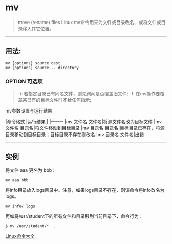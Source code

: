 # mv
> move (rename) files
Linux mv命令用来为文件或目录改名、或将文件或目录移入其它位置。

----------------------------------
## 用法: 
```
mv [options] source dest
mv [options] source... directory
```
### OPTION 可选项 
> -i: 若指定目录已有同名文件，则先询问是否覆盖旧文件;
-f: 在mv操作要覆盖某已有的目标文件时不给任何指示;

mv参数设置与运行结果

|命令格式 |运行结果 |
|------
|mv 文件名 文件名|将源文件名改为目标文件
|mv 文件名 目录名|将文件移动到目标目录
|mv 目录名 目录名|目标目录已存在，将源目录移动到目标目录；目标目录不存在则改名
|mv 目录名 文件名|出错

--------------------------------
## 实例
将文件 aaa 更名为 bbb :
```
mv aaa bbb
```
将info目录放入logs目录中。注意，如果logs目录不存在，则该命令将info改名为logs。
```
mv info/ logs 
```
再如将/usr/student下的所有文件和目录移到当前目录下，命令行为：
```
$ mv /usr/student/*  . 
```
[Linux命令大全](http://www.runoob.com/linux/linux-command-manual.html "Linux命令大全")